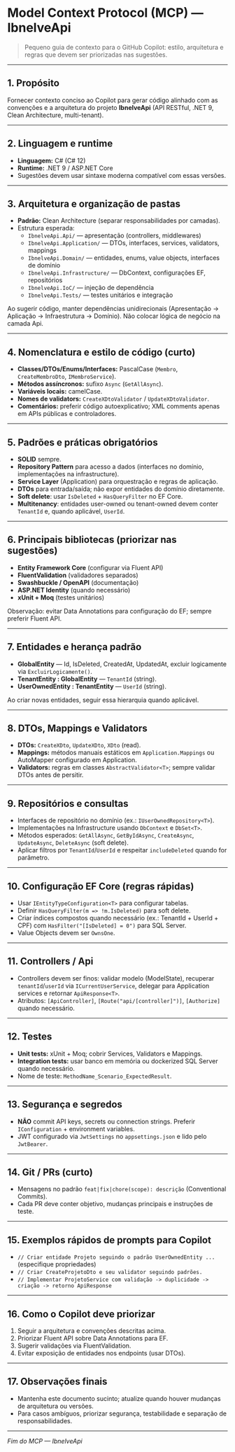 ﻿# Model Context Protocol (MCP) — IbnelveApi

> Pequeno guia de contexto para o GitHub Copilot: estilo, arquitetura e regras que devem ser priorizadas nas sugestões.

---

## 1. Propósito
Fornecer contexto conciso ao Copilot para gerar código alinhado com as convenções e a arquitetura do projeto **IbnelveApi** (API RESTful, .NET 9, Clean Architecture, multi-tenant).

---

## 2. Linguagem e runtime
- **Linguagem:** C# (C# 12)
- **Runtime:** .NET 9 / ASP.NET Core
- Sugestões devem usar sintaxe moderna compatível com essas versões.

---

## 3. Arquitetura e organização de pastas
- **Padrão:** Clean Architecture (separar responsabilidades por camadas).
- Estrutura esperada:
  - `IbnelveApi.Api/` — apresentação (controllers, middlewares)
  - `IbnelveApi.Application/` — DTOs, interfaces, services, validators, mappings
  - `IbnelveApi.Domain/` — entidades, enums, value objects, interfaces de domínio
  - `IbnelveApi.Infrastructure/` — DbContext, configurações EF, repositórios
  - `IbnelveApi.IoC/` — injeção de dependência
  - `IbnelveApi.Tests/` — testes unitários e integração

Ao sugerir código, manter dependências unidirecionais (Apresentação → Aplicação → Infraestrutura → Domínio). Não colocar lógica de negócio na camada Api.

---

## 4. Nomenclatura e estilo de código (curto)
- **Classes/DTOs/Enums/Interfaces:** PascalCase (`Membro`, `CreateMembroDto`, `IMembroService`).
- **Métodos assíncronos:** sufixo `Async` (`GetAllAsync`).
- **Variáveis locais:** camelCase.
- **Nomes de validators:** `CreateXDtoValidator` / `UpdateXDtoValidator`.
- **Comentários:** preferir código autoexplicativo; XML comments apenas em APIs públicas e controladores.

---

## 5. Padrões e práticas obrigatórios
- **SOLID** sempre.
- **Repository Pattern** para acesso a dados (interfaces no domínio, implementações na infrastructure).
- **Service Layer** (Application) para orquestração e regras de aplicação.
- **DTOs** para entrada/saída; não expor entidades do domínio diretamente.
- **Soft delete**: usar `IsDeleted` + `HasQueryFilter` no EF Core.
- **Multitenancy**: entidades user-owned ou tenant-owned devem conter `TenantId` e, quando aplicável, `UserId`.

---

## 6. Principais bibliotecas (priorizar nas sugestões)
- **Entity Framework Core** (configurar via Fluent API)
- **FluentValidation** (validadores separados)
- **Swashbuckle / OpenAPI** (documentação)
- **ASP.NET Identity** (quando necessário)
- **xUnit + Moq** (testes unitários)

Observação: evitar Data Annotations para configuração do EF; sempre preferir Fluent API.

---

## 7. Entidades e herança padrão
- **GlobalEntity** — Id, IsDeleted, CreatedAt, UpdatedAt, excluir logicamente via `ExcluirLogicamente()`.
- **TenantEntity : GlobalEntity** — `TenantId` (string).
- **UserOwnedEntity : TenantEntity** — `UserId` (string).

Ao criar novas entidades, seguir essa hierarquia quando aplicável.

---

## 8. DTOs, Mappings e Validators
- **DTOs:** `CreateXDto`, `UpdateXDto`, `XDto` (read).
- **Mappings:** métodos manuais estáticos em `Application.Mappings` ou AutoMapper configurado em Application.
- **Validators:** regras em classes `AbstractValidator<T>`; sempre validar DTOs antes de persitir.

---

## 9. Repositórios e consultas
- Interfaces de repositório no domínio (ex.: `IUserOwnedRepository<T>`).
- Implementações na Infrastructure usando `DbContext` e `DbSet<T>`.
- Métodos esperados: `GetAllAsync`, `GetByIdAsync`, `CreateAsync`, `UpdateAsync`, `DeleteAsync` (soft delete).
- Aplicar filtros por `TenantId`/`UserId` e respeitar `includeDeleted` quando for parâmetro.

---

## 10. Configuração EF Core (regras rápidas)
- Usar `IEntityTypeConfiguration<T>` para configurar tabelas.
- Definir `HasQueryFilter(m => !m.IsDeleted)` para soft delete.
- Criar índices compostos quando necessário (ex.: TenantId + UserId + CPF) com `HasFilter("[IsDeleted] = 0")` para SQL Server.
- Value Objects devem ser `OwnsOne`.

---

## 11. Controllers / Api
- Controllers devem ser finos: validar modelo (ModelState), recuperar `tenantId`/`userId` via `ICurrentUserService`, delegar para Application services e retornar `ApiResponse<T>`.
- Atributos: `[ApiController]`, `[Route("api/[controller]")]`, `[Authorize]` quando necessário.

---

## 12. Testes
- **Unit tests:** xUnit + Moq; cobrir Services, Validators e Mappings.
- **Integration tests:** usar banco em memória ou dockerized SQL Server quando necessário.
- Nome de teste: `MethodName_Scenario_ExpectedResult`.

---

## 13. Segurança e segredos
- **NÃO** commit API keys, secrets ou connection strings. Preferir `IConfiguration` + environment variables.
- JWT configurado via `JwtSettings` no `appsettings.json` e lido pelo `JwtBearer`.

---

## 14. Git / PRs (curto)
- Mensagens no padrão `feat|fix|chore(scope): descrição` (Conventional Commits).
- Cada PR deve conter objetivo, mudanças principais e instruções de teste.

---

## 15. Exemplos rápidos de prompts para Copilot
- `// Criar entidade Projeto seguindo o padrão UserOwnedEntity ...` (especifique propriedades)
- `// Criar CreateProjetoDto e seu validator seguindo padrões.`
- `// Implementar ProjetoService com validação -> duplicidade -> criação -> retorno ApiResponse`

---

## 16. Como o Copilot deve priorizar
1. Seguir a arquitetura e convenções descritas acima.  
2. Priorizar Fluent API sobre Data Annotations para EF.  
3. Sugerir validações via FluentValidation.  
4. Evitar exposição de entidades nos endpoints (usar DTOs).  

---

## 17. Observações finais
- Mantenha este documento sucinto; atualize quando houver mudanças de arquitetura ou versões.
- Para casos ambíguos, priorizar segurança, testabilidade e separação de responsabilidades.

---

*Fim do MCP — IbnelveApi*


